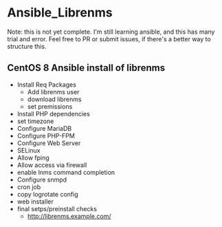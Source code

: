 # Ansible_Librenms

Note: this is not yet complete. I'm still learning ansible, and this has many trial and error. Feel free to PR or submit issues, if there's a better way to structure this.

## CentOS 8 Ansible install of librenms

* Install Req Packages
  * Add librenms user
  * download librenms
  * set premissions
* Install PHP dependencies
* set timezone
* Configure MariaDB
* Configure PHP-FPM
* Configure Web Server
* SELinux
* Allow fping
* Allow access via firewall
* enable lnms command completion
* Configure snmpd
* cron job
* copy logrotate config
* web installer
* final setps/preinstall checks
  * http://librenms.example.com/ 
